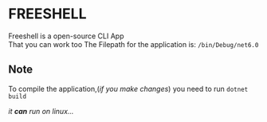 # FREESHELL

Freeshell is a open-source CLI App  
That you can work too
The Filepath for the application is:
`/bin/Debug/net6.0`
  
## **Note**

To compile the application,(_if you make changes_) you need to run `dotnet build`  

 _it **can** run on linux..._

